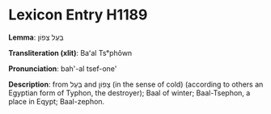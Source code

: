 # Lexicon Entry H1189

**Lemma**: בַּעַל צְפוֹן

**Transliteration (xlit)**: Baʻal Tsᵉphôwn

**Pronunciation**: bah'-al tsef-one'

**Description**:
from בַּעַל and צָפוֹן (in the sense of cold) (according to others an Egyptian form of Typhon, the destroyer); Baal of winter; Baal-Tsephon, a place in Eqypt; Baal-zephon.
